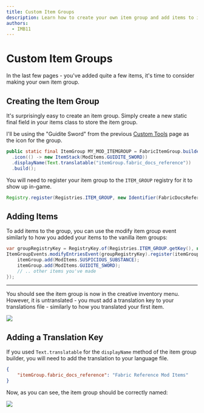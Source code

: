 ```yaml
---
title: Custom Item Groups
description: Learn how to create your own item group and add items to it.
authors:
  - IMB11
---
```


# Custom Item Groups

In the last few pages - you've added quite a few items, it's time to consider making your own item group.

## Creating the Item Group

It's surprisingly easy to create an item group. Simply create a new static final field in your items class to store the item group.

I'll be using the "Guidite Sword" from the previous [Custom Tools](./custom-tools.md) page as the icon for the group.

```java
public static final ItemGroup MY_MOD_ITEMGROUP = FabricItemGroup.builder()
  .icon(() -> new ItemStack(ModItems.GUIDITE_SWORD))
  .displayName(Text.translatable("itemGroup.fabric_docs_reference"))
  .build();
```

You will need to register your item group to the `ITEM_GROUP` registry for it to show up in-game.

```java
Registry.register(Registries.ITEM_GROUP, new Identifier(FabricDocsReference.MOD_ID, "item_group"), MY_MOD_ITEMGROUP);
```

## Adding Items

To add items to the group, you can use the modify item group event similarly to how you added your items to the vanilla item groups:

```java
var groupRegistryKey = RegistryKey.of(Registries.ITEM_GROUP.getKey(), new Identifier(FabricDocsReference.MOD_ID, "item_group"))
ItemGroupEvents.modifyEntriesEvent(groupRegistryKey).register(itemGroup -> {
    itemGroup.add(ModItems.SUSPICIOUS_SUBSTANCE);
    itemGroup.add(ModItems.GUIDITE_SWORD);
    // .. other items you've made
});
```

<hr />

You should see the item group is now in the creative inventory menu. However, it is untranslated - you must add a translation key to your translations file - similarly to how you translated your first item.

![](/assets/develop/items/itemgroups_0.png)

## Adding a Translation Key

If you used `Text.translatable` for the `displayName` method of the item group builder, you will need to add the translation to your language file.

```json
{
    "itemGroup.fabric_docs_reference": "Fabric Reference Mod Items"
}
```

Now, as you can see, the item group should be correctly named:

![](/assets/develop/items/itemgroups_1.png)
